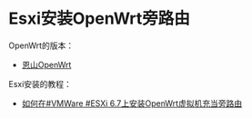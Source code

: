 # Esxi安装OpenWrt旁路由

OpenWrt的版本：

- [恩山OpenWrt](https://www.right.com.cn/forum/thread-4053752-1-1.html)

Esxi安装的教程：

- [如何在#VMWare #ESXi 6.7上安装OpenWrt虚拟机充当旁路由](https://xmanyou.com/vmware-esxi-install-openwrt/)
